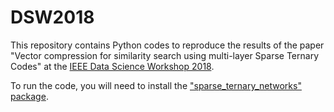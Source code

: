 # DSW2018

This repository contains Python codes to reproduce the results of the paper "Vector compression for similarity search using
multi-layer Sparse Ternary Codes" at the [IEEE Data Science Workshop 2018](https://2018.ieeedatascience.org/). 

To run the code, you will need to install the ["sparse_ternary_networks" package](https://github.com/sssohrab/sparse_ternary_network). 
